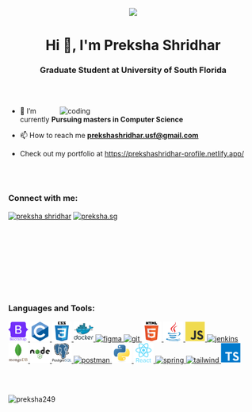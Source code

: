 <p align="center">
<!--   <a href="https://preksha249.io"> -->
    <img src="https://media.giphy.com/media/LMcB8XospGZO8UQq87/giphy.gif" width="50%">
<!--   </a> -->
</p>
<!-- [![MasterHead](https://media.giphy.com/media/LMcB8XospGZO8UQq87/giphy.gif)](https://rishavchanda.io) -->
<h1 align="center">Hi 👋, I'm Preksha Shridhar</h1>
<h3 align="center">Graduate Student at University of South Florida</h3>
<p><br></br></p>
<img align="right" alt="coding" width="400" src="https://media.giphy.com/media/9PhdJO4CMfyfXDCnko/giphy.gif">

- 🌱 I’m currently **Pursuing masters in Computer Science**

- 📫 How to reach me **prekshashridhar.usf@gmail.com**
- Check out my portfolio at https://prekshashridhar-profile.netlify.app/ 

<p><br></br></p>
<h3 align="left">Connect with me:</h3>
<p align="left">
<a href="https://linkedin.com/in/prekshashridhar" target="blank"><img align="center" src="https://raw.githubusercontent.com/rahuldkjain/github-profile-readme-generator/master/src/images/icons/Social/linked-in-alt.svg" alt="preksha shridhar" height="30" width="40" /></a>
<a href="https://instagram.com/preksha.sg" target="blank"><img align="center" src="https://raw.githubusercontent.com/rahuldkjain/github-profile-readme-generator/master/src/images/icons/Social/instagram.svg" alt="preksha.sg" height="30" width="40" /></a>
</p>

<p><br></br></p><p><br></br></p><p><br></br></p>
<h3 align="left">Languages and Tools:</h3>
<p align="left"> <a href="https://getbootstrap.com" target="_blank" rel="noreferrer"> <img src="https://raw.githubusercontent.com/devicons/devicon/master/icons/bootstrap/bootstrap-plain-wordmark.svg" alt="bootstrap" width="40" height="40"/> </a> <a href="https://www.cprogramming.com/" target="_blank" rel="noreferrer"> <img src="https://raw.githubusercontent.com/devicons/devicon/master/icons/c/c-original.svg" alt="c" width="40" height="40"/> </a> <a href="https://www.w3schools.com/css/" target="_blank" rel="noreferrer"> <img src="https://raw.githubusercontent.com/devicons/devicon/master/icons/css3/css3-original-wordmark.svg" alt="css3" width="40" height="40"/> </a> <a href="https://www.docker.com/" target="_blank" rel="noreferrer"> <img src="https://raw.githubusercontent.com/devicons/devicon/master/icons/docker/docker-original-wordmark.svg" alt="docker" width="40" height="40"/> </a> <a href="https://www.figma.com/" target="_blank" rel="noreferrer"> <img src="https://www.vectorlogo.zone/logos/figma/figma-icon.svg" alt="figma" width="40" height="40"/> </a> <a href="https://git-scm.com/" target="_blank" rel="noreferrer"> <img src="https://www.vectorlogo.zone/logos/git-scm/git-scm-icon.svg" alt="git" width="40" height="40"/> </a> <a href="https://www.w3.org/html/" target="_blank" rel="noreferrer"> <img src="https://raw.githubusercontent.com/devicons/devicon/master/icons/html5/html5-original-wordmark.svg" alt="html5" width="40" height="40"/> </a> <a href="https://www.java.com" target="_blank" rel="noreferrer"> <img src="https://raw.githubusercontent.com/devicons/devicon/master/icons/java/java-original.svg" alt="java" width="40" height="40"/> </a> <a href="https://developer.mozilla.org/en-US/docs/Web/JavaScript" target="_blank" rel="noreferrer"> <img src="https://raw.githubusercontent.com/devicons/devicon/master/icons/javascript/javascript-original.svg" alt="javascript" width="40" height="40"/> </a> <a href="https://www.jenkins.io" target="_blank" rel="noreferrer"> <img src="https://www.vectorlogo.zone/logos/jenkins/jenkins-icon.svg" alt="jenkins" width="40" height="40"/> </a> <a href="https://www.mongodb.com/" target="_blank" rel="noreferrer"> <img src="https://raw.githubusercontent.com/devicons/devicon/master/icons/mongodb/mongodb-original-wordmark.svg" alt="mongodb" width="40" height="40"/> </a> <a href="https://nodejs.org" target="_blank" rel="noreferrer"> <img src="https://raw.githubusercontent.com/devicons/devicon/master/icons/nodejs/nodejs-original-wordmark.svg" alt="nodejs" width="40" height="40"/> </a> <a href="https://www.postgresql.org" target="_blank" rel="noreferrer"> <img src="https://raw.githubusercontent.com/devicons/devicon/master/icons/postgresql/postgresql-original-wordmark.svg" alt="postgresql" width="40" height="40"/> </a> <a href="https://postman.com" target="_blank" rel="noreferrer"> <img src="https://www.vectorlogo.zone/logos/getpostman/getpostman-icon.svg" alt="postman" width="40" height="40"/> </a> <a href="https://www.python.org" target="_blank" rel="noreferrer"> <img src="https://raw.githubusercontent.com/devicons/devicon/master/icons/python/python-original.svg" alt="python" width="40" height="40"/> </a> <a href="https://reactjs.org/" target="_blank" rel="noreferrer"> <img src="https://raw.githubusercontent.com/devicons/devicon/master/icons/react/react-original-wordmark.svg" alt="react" width="40" height="40"/> </a> <a href="https://spring.io/" target="_blank" rel="noreferrer"> <img src="https://www.vectorlogo.zone/logos/springio/springio-icon.svg" alt="spring" width="40" height="40"/> </a> <a href="https://tailwindcss.com/" target="_blank" rel="noreferrer"> <img src="https://www.vectorlogo.zone/logos/tailwindcss/tailwindcss-icon.svg" alt="tailwind" width="40" height="40"/> </a> <a href="https://www.typescriptlang.org/" target="_blank" rel="noreferrer"> <img src="https://raw.githubusercontent.com/devicons/devicon/master/icons/typescript/typescript-original.svg" alt="typescript" width="40" height="40"/> </a> </p>

<!--<h3 align="left">Support:</h3>
<p><a href="https://www.buymeacoffee.com/preksha249"> <img align="left" src="https://cdn.buymeacoffee.com/buttons/v2/default-yellow.png" height="50" width="210" alt="preksha249" /></a><a href="https://ko-fi.com/preksha249"> <img align="left" src="https://cdn.ko-fi.com/cdn/kofi3.png?v=3" height="50" width="210" alt="preksha249" /></a></p><br><br>-->
<p><br></br></p>
<p><img align="left" src="https://github-readme-stats.vercel.app/api/top-langs?username=preksha249&show_icons=true&locale=en&layout=compact" alt="preksha249" /></p>

<!--<p>&nbsp;<img align="center" src="https://github-readme-stats.vercel.app/api?username=preksha249&show_icons=true&locale=en" alt="preksha249" /></p>-->

<!--<p><img align="center" src="https://github-readme-streak-stats.herokuapp.com/?user=preksha249&" alt="preksha249" /></p>-->
